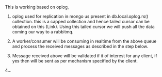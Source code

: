 This is working based on oplog,

1. oplog used for replication in mongo us present in db.local.oplog.rs() collection. this is a capped collection
 and hence tailed cursor can be obtained on this (Link). Using this tailed cursor we will push all the data coming
 our way to a rabbitmq.

2. A worker/consumer will be consuming in realtime from the above queue and process the received messages as described
in the step below.

3. Message received above will be validated if it of interest for any client, if yes then will be sent as per mechanism
specified by the client.

4...
